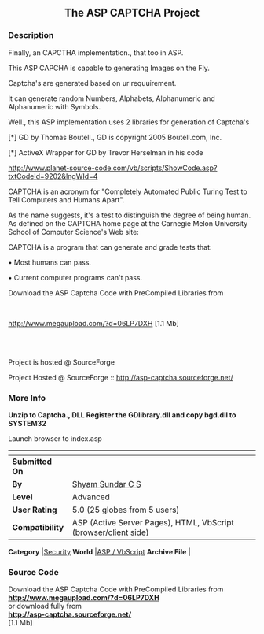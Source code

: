 ﻿<div align="center">

## The ASP CAPTCHA Project


</div>

### Description

Finally, an CAPCTHA implementation., that too in ASP.

This ASP CAPCHA is capable to generating Images on the Fly.

Captcha's are generated based on ur requuirement.

It can generate random Numbers, Alphabets, Alphanumeric and Alphanumeric with Symbols.

Well., this ASP implementation uses 2 libraries for generation of Captcha's

[*] GD by Thomas Boutell., GD is copyright 2005 Boutell.com, Inc.

[*] ActiveX Wrapper for GD by Trevor Herselman in his code

http://www.planet-source-code.com/vb/scripts/ShowCode.asp?txtCodeId=9202&lngWId=4

CAPTCHA is an acronym for "Completely Automated Public Turing Test to Tell Computers and Humans Apart".

As the name suggests, it's a test to distinguish the degree of being human. As defined on the CAPTCHA home page at the Carnegie Melon University School of Computer Science's Web site:

CAPTCHA is a program that can generate and grade tests that:

&#8226; Most humans can pass.

&#8226; Current computer programs can't pass.

Download the ASP Captcha Code with PreCompiled Libraries from

<br>

http://www.megaupload.com/?d=06LP7DXH [1.1 Mb]

<br>

<br>

Project is hosted @ SourceForge

<p>

Project Hosted @ SourceForge :: http://asp-captcha.sourceforge.net/
 
### More Info
 
<b>Unzip to Captcha., DLL Register the GDlibrary.dll and copy bgd.dll to SYSTEM32</b>

Launch browser to index.asp


<span>             |<span>
---                |---
**Submitted On**   |
**By**             |[Shyam Sundar C S](https://github.com/Planet-Source-Code/PSCIndex/blob/master/ByAuthor/shyam-sundar-c-s.md)
**Level**          |Advanced
**User Rating**    |5.0 (25 globes from 5 users)
**Compatibility**  |ASP \(Active Server Pages\), HTML, VbScript \(browser/client side\)

**Category**       |[Security](https://github.com/Planet-Source-Code/PSCIndex/blob/master/ByCategory/security__4-14.md)
**World**          |[ASP / VbScript](https://github.com/Planet-Source-Code/PSCIndex/blob/master/ByWorld/asp-vbscript.md)
**Archive File**   |[](https://github.com/Planet-Source-Code/shyam-sundar-c-s-the-asp-captcha-project__4-9204/archive/master.zip)





### Source Code

Download the ASP Captcha Code with PreCompiled Libraries from
<br>
<b>http://www.megaupload.com/?d=06LP7DXH</b>
<br>
or download fully from
<br>
<b>http://asp-captcha.sourceforge.net/</b>
<br>
[1.1 Mb]

